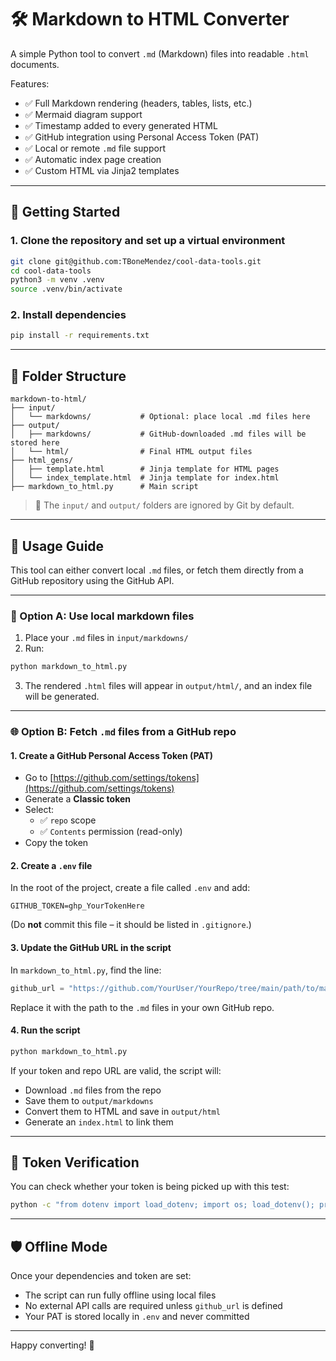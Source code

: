 
# 🛠 Markdown to HTML Converter

A simple Python tool to convert `.md` (Markdown) files into readable `.html` documents.

Features:

- ✅ Full Markdown rendering (headers, tables, lists, etc.)
- ✅ Mermaid diagram support
- ✅ Timestamp added to every generated HTML
- ✅ GitHub integration using Personal Access Token (PAT)
- ✅ Local or remote `.md` file support
- ✅ Automatic index page creation
- ✅ Custom HTML via Jinja2 templates

---

## 🚀 Getting Started

### 1. Clone the repository and set up a virtual environment

```bash
git clone git@github.com:TBoneMendez/cool-data-tools.git
cd cool-data-tools
python3 -m venv .venv
source .venv/bin/activate
```

### 2. Install dependencies

```bash
pip install -r requirements.txt
```

---

## 📂 Folder Structure

```text
markdown-to-html/
├── input/
│   └── markdowns/           # Optional: place local .md files here
├── output/
│   ├── markdowns/           # GitHub-downloaded .md files will be stored here
│   └── html/                # Final HTML output files
├── html_gens/
│   ├── template.html        # Jinja template for HTML pages
│   └── index_template.html  # Jinja template for index.html
├── markdown_to_html.py      # Main script
```

> 📝 The `input/` and `output/` folders are ignored by Git by default.

---

## 🧠 Usage Guide

This tool can either convert local `.md` files, or fetch them directly from a GitHub repository using the GitHub API.

---

### 🔁 Option A: Use local markdown files

1. Place your `.md` files in `input/markdowns/`
2. Run:

```bash
python markdown_to_html.py
```

3. The rendered `.html` files will appear in `output/html/`, and an index file will be generated.

---

### 🌐 Option B: Fetch `.md` files from a GitHub repo

#### 1. Create a GitHub Personal Access Token (PAT)

- Go to [https://github.com/settings/tokens](https://github.com/settings/tokens)
- Generate a **Classic token**
- Select:
  - ✅ `repo` scope
  - ✅ `Contents` permission (read-only)
- Copy the token

#### 2. Create a `.env` file

In the root of the project, create a file called `.env` and add:

```env
GITHUB_TOKEN=ghp_YourTokenHere
```

(Do **not** commit this file – it should be listed in `.gitignore`.)

#### 3. Update the GitHub URL in the script

In `markdown_to_html.py`, find the line:

```python
github_url = "https://github.com/YourUser/YourRepo/tree/main/path/to/markdowns"
```

Replace it with the path to the `.md` files in your own GitHub repo.

#### 4. Run the script

```bash
python markdown_to_html.py
```

If your token and repo URL are valid, the script will:
- Download `.md` files from the repo
- Save them to `output/markdowns`
- Convert them to HTML and save in `output/html`
- Generate an `index.html` to link them

---

## 🧪 Token Verification

You can check whether your token is being picked up with this test:

```bash
python -c "from dotenv import load_dotenv; import os; load_dotenv(); print(os.getenv('GITHUB_TOKEN'))"
```

---

## 🛡 Offline Mode

Once your dependencies and token are set:
- The script can run fully offline using local files
- No external API calls are required unless `github_url` is defined
- Your PAT is stored locally in `.env` and never committed

---

Happy converting! 💫
